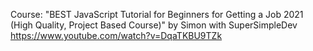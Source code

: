 Course: "BEST JavaScript Tutorial for Beginners for Getting a Job 2021 (High Quality, Project Based Course)" by Simon with SuperSimpleDev
https://www.youtube.com/watch?v=DqaTKBU9TZk